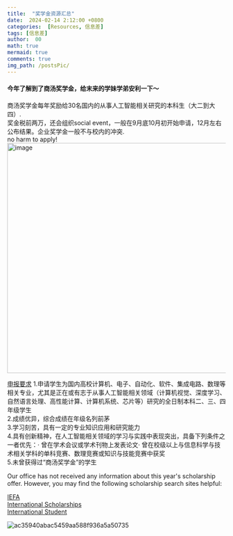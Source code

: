 ```yaml
---
title:  "奖学金资源汇总"
date:  2024-02-14 2:12:00 +0800
categories:  [Resources, 信息差] 
tags: [信息差]     
author:  00                    
math: true
mermaid: true
comments: true
img_path: /postsPic/
---
```

#### 今年了解到了商汤奖学金，给末来的学妹学弟安利一下～<br>
商汤奖学金每年奖励给30名国内的从事人工智能相关研究的本科生（大二到大四）.<br>
奖金税前两万，还会组织social event，一般在9月底10月初开始申请，12月左右公布结果。企业奖学金一般不与校内的冲突.<br>
no harm to apply!<br>
<img width="529" alt="image" src="https://github.com/Carolzhangzz/CS-Resource-Blog/assets/100847020/9595bb04-c2d3-4ece-9664-8a1c0203134c">

[申报要求](https://www.sensetime.com/cn/scholarship)
1.申请学生为国内高校计算机、电子、自动化、软件、集成电路、数理等相关专业，尤其是正在或有志于从事人工智能相关领域（计算机视觉、深度学习、自然语言处理、高性能计算、计算机系统、芯片等）研究的全日制本科二、三、四年级学生<br>
2.成绩优异，综合成绩在年级名列前茅<br>
3.学习刻苦，具有一定的专业知识应用和研究能力<br>
4.具有创新精神，在人工智能相关领域的学习与实践中表现突出，具备下列条件之一者优先：· 曾在学术会议或学术刊物上发表论文· 曾在校级以上与信息科学与技术相关学科的单科竞赛、数理竞赛或知识与技能竞赛中获奖<br>
5.未曾获得过“商汤奖学金”的学生<br>

Our office has not received any information about this year's scholarship offer. 
However, you may find the following scholarship search sites helpful:

[IEFA](https://www.iefa.org/scholarships)<br>
[International Scholarships](https://www.internationalscholarships.com/)<br>
[International Student](https://www.internationalstudent.com/scholarships/search/)<br>

![ac35940abac5459aa588f936a5a50735](https://github.com/Carolzhangzz/CS-Resource-Blog/assets/100847020/8fdd1922-1277-468b-8873-afdc473e6b61)

